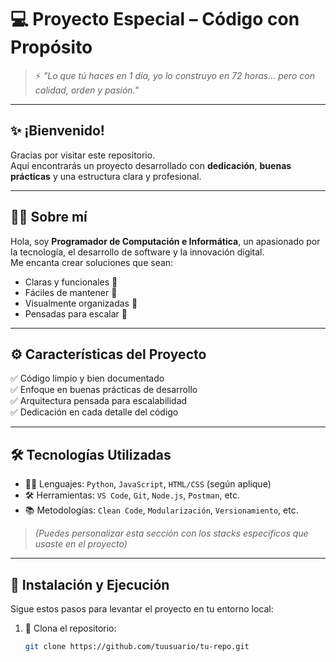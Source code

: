 # 💻 Proyecto Especial – Código con Propósito

> ⚡ *"Lo que tú haces en 1 día, yo lo construyo en 72 horas... pero con calidad, orden y pasión."*

---

## ✨ ¡Bienvenido!

Gracias por visitar este repositorio.  
Aquí encontrarás un proyecto desarrollado con **dedicación**, **buenas prácticas** y una estructura clara y profesional.

---

## 🙋‍♂️ Sobre mí

Hola, soy **Programador de Computación e Informática**, un apasionado por la tecnología, el desarrollo de software y la innovación digital.  
Me encanta crear soluciones que sean:

- Claras y funcionales 🧠  
- Fáciles de mantener 🔧  
- Visualmente organizadas 📐  
- Pensadas para escalar 🚀  

---

## ⚙️ Características del Proyecto

✅ Código limpio y bien documentado  
✅ Enfoque en buenas prácticas de desarrollo  
✅ Arquitectura pensada para escalabilidad  
✅ Dedicación en cada detalle del código  

---

## 🛠 Tecnologías Utilizadas

- 🧑‍💻 Lenguajes: `Python`, `JavaScript`, `HTML/CSS` (según aplique)  
- 🛠 Herramientas: `VS Code`, `Git`, `Node.js`, `Postman`, etc.  
- 📚 Metodologías: `Clean Code`, `Modularización`, `Versionamiento`, etc.  

> *(Puedes personalizar esta sección con los stacks específicos que usaste en el proyecto)*

---

## 🚀 Instalación y Ejecución

Sigue estos pasos para levantar el proyecto en tu entorno local:

1. 🔄 Clona el repositorio:  
   ```bash
   git clone https://github.com/tuusuario/tu-repo.git

